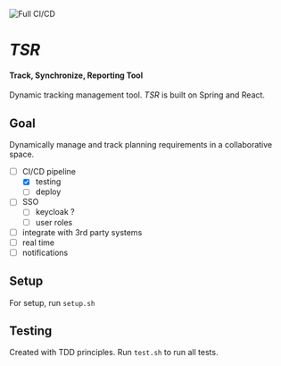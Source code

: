 ![Full CI/CD](https://github.com/gorhack/tsr/workflows/Full%20CI/CD/badge.svg)
# _TSR_
#### Track, Synchronize, Reporting Tool
Dynamic tracking management tool. _TSR_ is built on Spring and React.

## Goal
Dynamically manage and track planning requirements in a collaborative space.
- [ ] CI/CD pipeline
    - [x] testing
    - [ ] deploy
- [ ] SSO
    - [ ] keycloak ?
    - [ ] user roles
- [ ] integrate with 3rd party systems
- [ ] real time
- [ ] notifications

## Setup
For setup, run `setup.sh`

## Testing
Created with TDD principles. Run `test.sh` to run all tests.